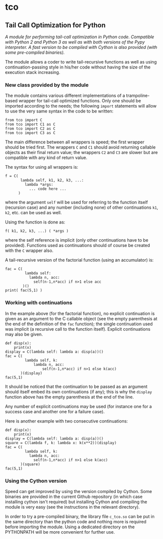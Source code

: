 # tco

## Tail Call Optimization for Python

*A module for performing tail-call optimization in Python code. Compatible with Python 2 and Python 3 as well as with both versions of the Pypy interpreter. A fast version to be compiled with Cython is also provided (with some pre-compiled binaries).*

The module allows a coder to write tail-recursive functions as well as using continuation-passing style in his/her code without having the size of the execution stack increasing.

### New class provided by the module

The module contains various different implementations of a trampoline-based wrapper for tail-call optimized functions. Only one should be imported according to the needs; the following `import` statements will allow to use the very same syntax in the code to be written:

    from tco import C
    from tco import C1 as C
    from tco import C2 as C
    from tco import C3 as C

The main difference between all wrappers is speed; the first wrapper should be tried first. The wrappers `C` and `C1` should avoid returning callable objects as their final return value; the wrappers `C2` and `C3` are slower but are compatible with any kind of return value.

The syntax for using all wrappers is:

    f = C(
           lambda self, k1, k2, k3, ...:
             lambda *args:
               ... code here ...
          )

where the argument `self` will be used for referring to the function itself (recursion case) and any number (including none) of other continuations `k1`, `k2`, etc. can be used as well.

Using the function is done as:

    f( k1, k2, k3, ...) ( *args )

where the self reference is implicit (only other continuations have to be provided). Functions used as continuations should of course be created with the `C` wrapper also.

A tail-recursive version of the factorial function (using an accumulator) is:

    fac = C(
             lambda self:
               lambda n, acc:
                 self(n-1,n*acc) if n>1 else acc
            )()
    print( fac(5,1) )

### Working with continuations

In the example above (for the factorial function), no explicit continuation is given as an argument to the C callable object (see the empty parenthesis at the end of the definition of the `fac` function); the single continuation used was implicit (a recursive call to the function itself). Explicit continuations may also be given.

    def disp(x):
        print(x)
    display = C(lambda self: lambda a: disp(a))()
    fac = C(
             lambda self, k:
                 lambda n, acc:
                     self(n-1,n*acc) if n>1 else k(acc)
           )(display)
    fac(5,1)

It should be noticed that the continuation to be passed as an argument should itself embed its own continuations (if any); this is why the `display` function above has the empty parenthesis at the end of the line.

Any number of explicit continuations may be used (for instance one for a success case and another one for a failure case).

Here is another example with two consecutive continuations:

    def disp(x):
        print(x)
    display = C(lambda self: lambda a: disp(a))()
    square = C(lambda f, k: lambda x: k(x**2))(display)
    fac = C(
             lambda self, k:
               lambda n, acc:
                 self(n-1,n*acc) if n>1 else k(acc)
           )(square)
    fac(5,1)

### Using the Cython version

Speed can get improved by using the version compiled by Cython. Some binaries are provided in the current Github repository (in which case installing cython isn't required) but installing Cython and compiling the module is very easy (see the instructions in the relevant directory).

In order to try a pre-compiled binary, the library file `c_tco.so` can be put in the same directory than the python code and nothing more is required before importing the module. Using a dedicated directory on the PYTHONPATH will be more convenient for further use.
